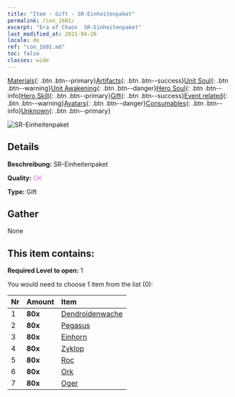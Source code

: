 ```yaml
---
title: "Item - Gift - SR-Einheitenpaket"
permalink: /con_1601/
excerpt: "Era of Chaos  SR-Einheitenpaket"
last_modified_at: 2021-04-26
locale: de
ref: "con_1601.md"
toc: false
classes: wide
---
```

 [Materials](/ItemsDE/){: .btn .btn--primary}[Artifacts](/ItemsDE/Artifacts/){: .btn .btn--success}[Unit Soul](/ItemsDE/UnitSoul/){: .btn .btn--warning}[Unit Awakening](/ItemsDE/UnitAwakening/){: .btn .btn--danger}[Hero Soul](/ItemsDE/HeroSoul/){: .btn .btn--info}[Hero Skill](/ItemsDE/HeroSkill/){: .btn .btn--primary}[Gift](/ItemsDE/Gift/){: .btn .btn--success}[Event related](/ItemsDE/Events/){: .btn .btn--warning}[Avatars](/ItemsDE/Avatars/){: .btn .btn--danger}[Consumables](/ItemsDE/Consumables/){: .btn .btn--info}[Unknown](/ItemsDE/Unknown/){: .btn .btn--primary}

 ![SR-Einheitenpaket](/images/t/i_907167.png)

## Details
 **Beschreibung:** SR-Einheitenpaket

 **Quality:** <span style="color: #DA70D6">OK</span>

 **Type:** Gift

## Gather

  None

## This item contains:

 **Required Level to open:** 1

 You would need to choose 1 item from the list (0):

  | Nr | Amount |     Item    |
  |:---|:-------|:------------|
  | 1 |  **80x** | [Dendroidenwache](/ItemsDE/unt_203/) |  | 
  | 2 |  **80x** | [Pegasus](/ItemsDE/unt_202/) |  | 
  | 3 |  **80x** | [Einhorn](/ItemsDE/unt_204/) |  | 
  | 4 |  **80x** | [Zyklop](/ItemsDE/unt_222/) |  | 
  | 5 |  **80x** | [Roc](/ItemsDE/unt_221/) |  | 
  | 6 |  **80x** | [Ork](/ItemsDE/unt_219/) |  | 
  | 7 |  **80x** | [Oger](/ItemsDE/unt_220/) |  | 
